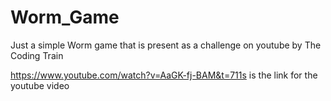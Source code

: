 # Worm_Game
Just a simple Worm game that is present as a challenge on youtube by The Coding Train

https://www.youtube.com/watch?v=AaGK-fj-BAM&t=711s is the link for the youtube video
